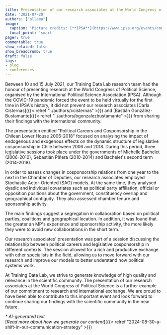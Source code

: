 ```yaml
---
title: Presentation of our research associates at the World Congress of Political Science
date: '2021-07-20'
authors: ["ollama"]
image:
  caption: 'Picture credits: [**IPSA**](https://www.ipsa.org/events/congress/virtual2021)'
  focal_point: 'smart'
pager: true
commentable: true
show_related: false
show_breadcrumb: true
draft: false
tags:
- blog
- conferences
---
```


Between 10 and 15 July 2021, our Training Data Lab research team had the honour of presenting research at the World Congress of Political Science, organised by the International Political Science Association (IPSA). Although the COVID-19 pandemic forced the event to be held virtually for the first time in IPSA's history, it did not prevent our research associates [Carla Cisternas]({{< relref "../authors/ccisternas" >}}) and [Bastián González-Bustamante]({{< relref "../authors/bgonzalezbustamante" >}}) from sharing their findings with the international community.

<!--more-->

The presentation entitled "Political Careers and Cosponsorship in the Chilean Lower House 2006-2018" focused on analysing the impact of endogenous and exogenous effects on the dynamic structure of legislative cosponsorship in Chile between 2006 and 2018. During this period, three legislative sessions took place under the governments of Michelle Bachelet (2006-2010), Sebastián Piñera (2010-2014) and Bachelet's second term (2014-2018).

In order to assess changes in cosponsorship relations from one year to the next in the Chamber of Deputies, our research associates employed Stochastic Actor-Oriented (SAO) models. At the same time, they analysed dyadic and individual covariates such as political party affiliation, official or opposition positions about the government, constituency overlap and geographical contiguity. They also assessed chamber tenure and sponsorship activity.

The main findings suggest a segregation in collaboration based on political parties, coalitions and geographical location. In addition, it was found that the greater an MP's experience and sponsorship activity, the more likely they were to avoid new collaborations in the short term.

Our research associates' presentation was part of a session discussing the relationship between political careers and legislative cosponsorship in different contexts. The session allowed for a rich and productive exchange with other specialists in the field, allowing us to move forward with our research and improve our models to better understand how political systems work.

At Training Data Lab, we strive to generate knowledge of high quality and relevance in the scientific community. The presentation of our research associates at the World Congress of Political Science is a further example of our commitment to research and international exchange. We are proud to have been able to contribute to this important event and look forward to continue sharing our findings with the scientific community in the near future.

_* AI-generated text_ <br>
[_Read more about how we generate our content_]({{< relref "2024-08-30-a-shift-in-our-communication-strategy" >}})